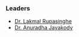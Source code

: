 ### Leaders
* [Dr. Lakmal Rupasinghe](mailto:lakmal.rupasinghe@owasp.org)
* [Dr. Anuradha Jayakody](mailto:anuradha.jayakody@owasp.org)
